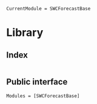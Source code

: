 ```@meta
CurrentModule = SWCForecastBase
```
# Library
## Index
```@index
```

## Public interface
```@autodocs
Modules = [SWCForecastBase]
```
